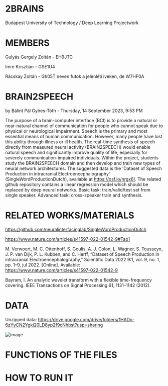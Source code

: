 # 2BRAINS
Budapest University of Technology / Deep Learning Projectwork

# MEMBERS
Gulyás Gergely Zoltán - EH9JTC 

Imre Krisztián – GSE1U4

Rácskay Zoltán - Gh05T neven futok a jelenléti iveken, de W7HF0A

# BRAIN2SPEECH
by Bálint Pál Gyires-Tóth - Thursday, 14 September 2023, 9:53 PM

The purpose of a brain-computer interface (BCI) is to provide a natural or near-natural channel of communication for people who cannot speak due to physical or neurological impairment. Speech is the primary and most essential means of human communication. However, many people have lost this ability through illness or ill health. The real-time synthesis of speech directly from measured neural activity (BRAIN2SPEECH) would enable natural speech and significantly improve quality of life, especially for severely communication-impaired individuals. Within the project, students study the BRAIN2SPEECH domain and then develop and train new types of neural network architectures. The suggested data is the 'Dataset of Speech Production in intracranial Electroencephalography' (SingleWordProductionDutch), available at https://osf.io/nrgx6/. The related github repository contains a linear regression model which should be replaced by deep neural networks. Basic task: train/valid/test set from single speaker. Advanced task: cross-speaker train and synthesis.

# RELATED WORKS/MATERIALS
https://github.com/neuralinterfacinglab/SingleWordProductionDutch

https://www.nature.com/articles/s41597-022-01542-9#Tab1

M. Verwoert, M. C. Ottenhoff, S. Goulis, A. J. Colon, L. Wagner, S. Tousseyn, J. P. van Dijk, P. L. Kubben, and C. Herff, “Dataset of Speech Production in intracranial Electroencephalography,” Scientific Data 2022 9:1, vol. 9, no. 1, pp. 1–9, jul 2022. [Online]. Available: https://www.nature.com/articles/s41597-022-01542-9

Bayram, I. An analytic wavelet transform with a flexible time-frequency covering. IEEE Transactions on Signal Processing 61, 1131–1142 (2012).

# DATA

Unzipped data: https://drive.google.com/drive/folders/1HADo-6zYyCN2Ygki20LD8yp2f9cNhbst?usp=sharing


![image](https://github.com/eva-vision/2BRAINS/assets/52841811/a63151c9-7b32-4f6e-a067-d1205f2aa78e)


# FUNCTIONS OF THE FILES

# HOW TO RUN IT
